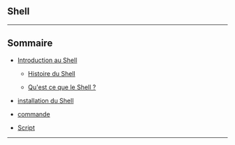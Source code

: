 ## Shell

----------------------------
## Sommaire

* [Introduction au  Shell](https://github.com/nsegur66/Powershell/blob/main/Introduction%20au%20Shell.md)
    
    * [Histoire du Shell](https://github.com/nsegur66/Powershell/blob/main/Introduction%20au%20Shell.md#histoire-du-shell)
    
    * [Qu'est ce que le Shell ?]()

* [installation du Shell](https://github.com/nsegur66/Powershell/blob/main/Installation%20du%20Shell.md)

* [commande](https://github.com/nsegur66/Powershell/blob/main/Commande)

* [Script]()

----------------------------


